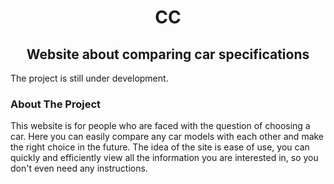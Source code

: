 <h1 align="center">CС</h1>

<h2 align="center">Website about comparing car specifications</h2>
<p>The project is still under development.</p>

### About The Project
This website is for people who are faced with the question of choosing a car. Here you can easily compare any car models with each other and make the right choice in the future. The idea of the site is ease of use, you can quickly and efficiently view all the information you are interested in, so you don't even need any instructions.
